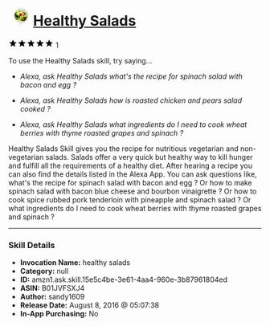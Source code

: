 # &nbsp;<img src="skill_icon" alt="Healthy Salads icon" width="36"> [Healthy Salads](http://alexa.amazon.com/#skills/amzn1.ask.skill.15e5c4be-3e61-4aa4-960e-3b87961804ed)
![5 stars](../../images/ic_star_black_18dp_1x.png)![5 stars](../../images/ic_star_black_18dp_1x.png)![5 stars](../../images/ic_star_black_18dp_1x.png)![5 stars](../../images/ic_star_black_18dp_1x.png)![5 stars](../../images/ic_star_black_18dp_1x.png) 1

To use the Healthy Salads skill, try saying...

* *Alexa, ask Healthy Salads what's the recipe for spinach salad with bacon and egg ?*

* *Alexa, ask Healthy Salads how is roasted chicken and pears salad cooked ?*

* *Alexa, ask Healthy Salads what ingredients do I need to cook wheat berries with thyme roasted grapes and spinach ?*

Healthy Salads Skill gives you the recipe for nutritious vegetarian and non-vegetarian salads. Salads offer a very quick but healthy way to kill hunger and fulfill all the requirements of a healthy diet. After hearing a recipe you can also find the details listed in the Alexa App. You can ask questions like, what's the recipe for spinach salad with bacon and egg ? Or how to make spinach salad with bacon blue cheese and bourbon vinaigrette ? Or how to cook spice rubbed pork tenderloin with pineapple and spinach salad ? Or what ingredients do I need to cook wheat berries with thyme roasted grapes and spinach ?

***

### Skill Details

* **Invocation Name:** healthy salads
* **Category:** null
* **ID:** amzn1.ask.skill.15e5c4be-3e61-4aa4-960e-3b87961804ed
* **ASIN:** B01JVFSXJ4
* **Author:** sandy1609
* **Release Date:** August 8, 2016 @ 05:07:38
* **In-App Purchasing:** No
